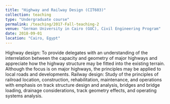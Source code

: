 ```yaml
---
title: "Highway and Railway Design (CIT603)"
collection: teaching
type: "Undergraduate course"
permalink: /teaching/2017-Fall-teaching-2
venue: "German University in Cairo (GUC), Civil Engineering Program"
date: 2018-09-01
location: "Cairo, Egypt"
---
```



Highway design: To provide delegates with an understanding of the interrelation between the capacity and geometry of major highways and appreciate how the highway structure may be fitted into the existing terrain. Although the focus is on major highways, the principles may be applied to local roads and developments. Railway design: Study of the principles of railroad location, construction, rehabilitation, maintenance, and operations with emphasis on track structure design and analysis, bridges and bridge loading, drainage considerations, track geometry effects, and operating systems analysis.

